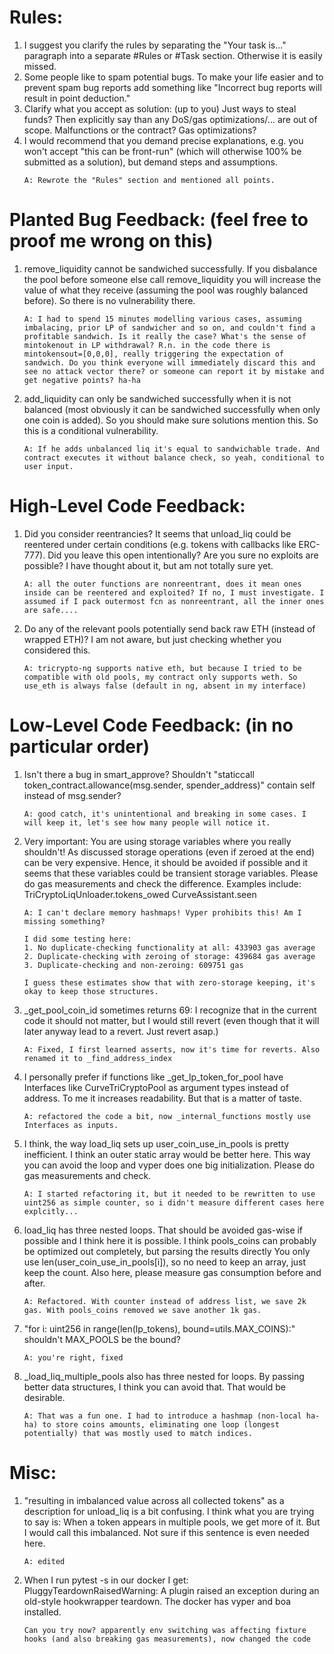 # Rules:

1. I suggest you clarify the rules by separating the "Your task is..." paragraph into a separate #Rules or #Task section. Otherwise it is easily missed.
2. Some people like to spam potential bugs. To make your life easier and to prevent spam bug reports add something like "Incorrect bug reports will result in point deduction."
3. Clarify what you accept as solution: (up to you)
    Just ways to steal funds? Then explicitly say than any DoS/gas optimizations/... are out of scope.
    Malfunctions or the contract?
    Gas optimizations?
4. I would recommend that you demand precise explanations, e.g. you won't accept "this can be front-run" (which will otherwise 100% be submitted as a solution), but demand steps and assumptions.
    ```
    A: Rewrote the "Rules" section and mentioned all points.
    ```
# Planted Bug Feedback: (feel free to proof me wrong on this)
1. remove_liquidity cannot be sandwiched successfully. If you disbalance the pool before someone else call remove_liquidity you will increase the value of what they receive (assuming the pool was roughly balanced before). So there is no vulnerability there.
    ```
    A: I had to spend 15 minutes modelling various cases, assuming imbalacing, prior LP of sandwicher and so on, and couldn't find a profitable sandwich. Is it really the case? What's the sense of mintokenout in LP withdrawal? R.n. in the code there is mintokensout=[0,0,0], really triggering the expectation of sandwich. Do you think everyone will immediately discard this and see no attack vector there? or someone can report it by mistake and get negative points? ha-ha
    ```
2. add_liquidity can only be sandwiched successfully when it is not balanced (most obviously it can be sandwiched successfully when only one coin is added). So you should make sure solutions mention this. So this is a conditional vulnerability.
    ```
    A: If he adds unbalanced liq it's equal to sandwichable trade. And contract executes it without balance check, so yeah, conditional to user input.
    ```

# High-Level Code Feedback:
1. Did you consider reentrancies? It seems that unload_liq could be reentered under certain conditions (e.g. tokens with callbacks like ERC-777).  Did you leave this open intentionally? Are you sure no exploits are possible? I have thought about it, but am not totally sure yet.
    ```
    A: all the outer functions are nonreentrant, does it mean ones inside can be reentered and exploited? If no, I must investigate. I assumed if I pack outermost fcn as nonreentrant, all the inner ones are safe....
    ```
2. Do any of the relevant pools potentially send back raw ETH (instead of wrapped ETH)? I am not aware, but just checking whether you considered this.
    ```
    A: tricrypto-ng supports native eth, but because I tried to be compatible with old pools, my contract only supports weth. So use_eth is always false (default in ng, absent in my interface)
    ```
# Low-Level Code Feedback: (in no particular order)
1. Isn't there a bug in smart_approve? Shouldn't "staticcall token_contract.allowance(msg.sender, spender_address)" contain self instead of msg.sender?
    ```
   A: good catch, it's unintentional and breaking in some cases. I will keep it, let's see how many people will notice it. 
    ```
2. Very important: You are using storage variables where you really shouldn't! As discussed storage operations (even if zeroed at the end) can be very expensive. Hence, it should be avoided if possible and it seems that these variables could be transient storage variables.  Please do gas measurements and check the difference. Examples include:
TriCryptoLiqUnloader.tokens_owed
CurveAssistant.seen

    ```
    A: I can't declare memory hashmaps! Vyper prohibits this! Am I missing something? 
    
    I did some testing here:
    1. No duplicate-checking functionality at all: 433903 gas average
    2. Duplicate-checking with zeroing of storage: 439684 gas average
    3. Duplicate-checking and non-zeroing: 609751 gas

    I guess these estimates show that with zero-storage keeping, it's okay to keep those structures.
    ```
3. _get_pool_coin_id sometimes returns 69: I recognize that in the current code it should not matter, but I would still revert (even though that it will later anyway lead to a revert. Just revert asap.)
    ```
    A: Fixed, I first learned asserts, now it's time for reverts. Also renamed it to _find_address_index
    ```
4. I personally prefer if functions like _get_lp_token_for_pool have Interfaces like CurveTriCryptoPool as argument types instead of address. To me it increases readability. But that is a matter of taste.
    ```
    A: refactored the code a bit, now _internal_functions mostly use Interfaces as inputs.
    ```
5. I think, the way load_liq sets up user_coin_use_in_pools is pretty inefficient. I think an outer static array would be better here. This way you can avoid the loop and vyper does one big initialization. Please do gas measurements and check.
    ```
    A: I started refactoring it, but it needed to be rewritten to use uint256 as simple counter, so i didn't measure different cases here explcitly...
    ```
6. load_liq has three nested loops. That should be avoided gas-wise if possible and I think here it is possible.
I think pools_coins can probably be optimized out completely, but parsing the results directly
You only use len(user_coin_use_in_pools[i]), so no need to keep an array, just keep the count.
Also here, please measure gas consumption before and after.
    ```
    A: Refactored. With counter instead of address list, we save 2k gas. With pools_coins removed we save another 1k gas. 
    ```
7. "for i: uint256 in range(len(lp_tokens), bound=utils.MAX_COINS):" shouldn't MAX_POOLS be the bound?
    ```
    A: you're right, fixed
    ```
8. _load_liq_multiple_pools also has three nested for loops. By passing better data structures, I think you can avoid that. That would be desirable.
    ```
    A: That was a fun one. I had to introduce a hashmap (non-local ha-ha) to store coins amounts, eliminating one loop (longest potentially) that was mostly used to match indices.
    ```
# Misc:
1. "resulting in imbalanced value across all collected tokens" as a description for unload_liq is a bit confusing. I think what you are trying to say is: When a token appears in multiple pools, we get more of it. But I would call this imbalanced. Not sure if this sentence is even needed here.
    ```
    A: edited
    ```
2. When I run pytest -s in our docker I get:
PluggyTeardownRaisedWarning: A plugin raised an exception during an old-style hookwrapper teardown.
The docker has vyper and boa installed.
    ```
    Can you try now? apparently env switching was affecting fixture hooks (and also breaking gas measurements), now changed the code
    ```
